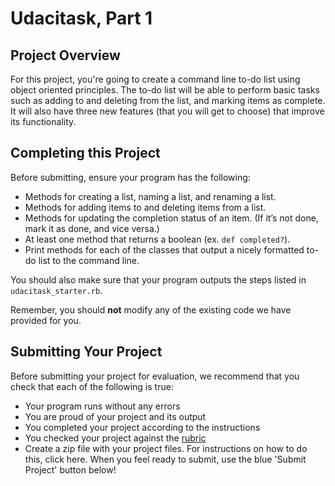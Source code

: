 # Udacitask, Part 1

## Project Overview

For this project, you're going to create a command line to-do list using object oriented principles. The to-do list will be able to perform basic tasks such as adding to and deleting from the list, and marking items as complete. It will also have three new features (that you will get to choose) that improve its functionality.

## Completing this Project

Before submitting, ensure your program has the following:

* Methods for creating a list, naming a list, and renaming a list.
* Methods for adding items to and deleting items from a list.
* Methods for updating the completion status of an item. (If it’s not done, mark it as done, and vice versa.)
* At least one method that returns a boolean (ex. `def completed?`).
* Print methods for each of the classes that output a nicely formatted to-do list to the command line.

You should also make sure that your program outputs the steps listed in `udacitask_starter.rb`.

Remember, you should **not** modify any of the existing code we have provided for you.

## Submitting Your Project

Before submitting your project for evaluation, we recommend that you check that each of the following is true:

* Your program runs without any errors
* You are proud of your project and its output
* You completed your project according to the instructions
* You checked your project against the [rubric](https://review.udacity.com/#!/projects/5605865838/rubric)
* Create a zip file with your project files. For instructions on how to do this, click here. When you feel ready to submit, use the blue 'Submit Project' button below!
